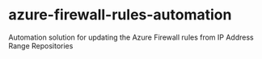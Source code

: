 # azure-firewall-rules-automation
Automation solution for updating the Azure Firewall rules from IP Address Range Repositories

